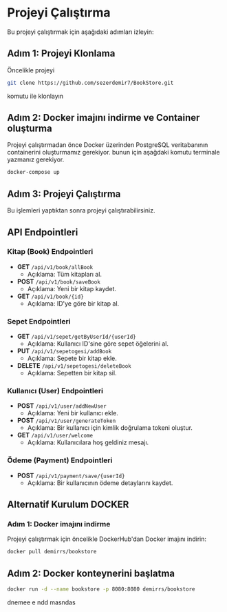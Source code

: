 # Projeyi Çalıştırma

Bu projeyi çalıştırmak için aşağıdaki adımları izleyin:

## Adım 1: Projeyi Klonlama
Öncelikle projeyi 
```bash
git clone https://github.com/sezerdemir7/BookStore.git
````

komutu ile klonlayın

## Adım 2: Docker imajını indirme ve Container oluşturma

Projeyi çalıştırmadan önce Docker üzerinden PostgreSQL veritabanının containerini oluşturmamız gerekiyor.
bunun için aşağdaki komutu terminale yazmanız gerekiyor.

```bash
docker-compose up
````
## Adım 3: Projeyi Çalıştırma
Bu işlemleri yaptıktan sonra projeyi çalıştırabilirsiniz.

## API Endpointleri

### Kitap (Book) Endpointleri

- **GET** `/api/v1/book/allBook`
    - Açıklama: Tüm kitapları al.
- **POST** `/api/v1/book/saveBook`
    - Açıklama: Yeni bir kitap kaydet.
- **GET** `/api/v1/book/{id}`
    - Açıklama: ID'ye göre bir kitap al.

### Sepet Endpointleri

- **GET** `/api/v1/sepet/getByUserId/{userId}`
    - Açıklama: Kullanıcı ID'sine göre sepet öğelerini al.
- **PUT** `/api/v1/sepetogesi/addBook`
    - Açıklama: Sepete bir kitap ekle.
- **DELETE** `/api/v1/sepetogesi/deleteBook`
    - Açıklama: Sepetten bir kitap sil.

### Kullanıcı (User) Endpointleri

- **POST** `/api/v1/user/addNewUser`
    - Açıklama: Yeni bir kullanıcı ekle.
- **POST** `/api/v1/user/generateToken`
    - Açıklama: Bir kullanıcı için kimlik doğrulama tokeni oluştur.
- **GET** `/api/v1/user/welcome`
    - Açıklama: Kullanıcılara hoş geldiniz mesajı.

### Ödeme (Payment) Endpointleri

- **POST** `/api/v1/payment/save/{userId}`
    - Açıklama: Bir kullanıcının ödeme detaylarını kaydet.

## Alternatif Kurulum DOCKER
### Adım 1: Docker imajını indirme

Projeyi çalıştırmak için öncelikle DockerHub'dan Docker imajını indirin:

```bash
docker pull demirrs/bookstore
````
## Adım 2: Docker konteynerini başlatma
```bash
docker run -d --name bookstore -p 8080:8080 demirrs/bookstore
````



dnemee  e  ndd masndas
